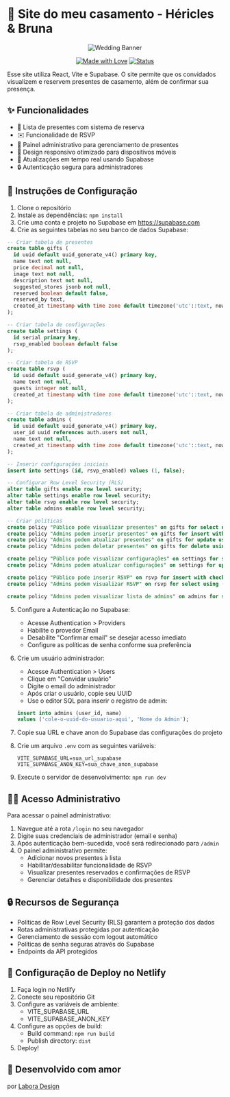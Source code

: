 # 💑 Site do meu casamento - Héricles & Bruna

<div align="center">

![Wedding Banner](https://images.unsplash.com/photo-1519225421980-715cb0215aed?ixlib=rb-1.2.1&auto=format&fit=crop&w=500&q=80)

[![Made with Love](https://img.shields.io/badge/Made%20with-Love-pink.svg)](https://www.instagram.com/labora_tech/)
[![Status](https://img.shields.io/badge/Status-Em%20Desenvolvimento-green.svg)](https://hericles-bruna-vao-casar.netlify.app/)

</div>

Esse site utiliza React, Vite e Supabase. O site permite que os convidados visualizem e reservem presentes de casamento, além de confirmar sua presença.

## ✨ Funcionalidades

- 🎁 Lista de presentes com sistema de reserva
- ✉️ Funcionalidade de RSVP
- 👑 Painel administrativo para gerenciamento de presentes
- 📱 Design responsivo otimizado para dispositivos móveis
- 🔄 Atualizações em tempo real usando Supabase
- 🔒 Autenticação segura para administradores

## 🚀 Instruções de Configuração

1. Clone o repositório
2. Instale as dependências: `npm install`
3. Crie uma conta e projeto no Supabase em https://supabase.com
4. Crie as seguintes tabelas no seu banco de dados Supabase:

```sql
-- Criar tabela de presentes
create table gifts (
  id uuid default uuid_generate_v4() primary key,
  name text not null,
  price decimal not null,
  image text not null,
  description text not null,
  suggested_stores jsonb not null,
  reserved boolean default false,
  reserved_by text,
  created_at timestamp with time zone default timezone('utc'::text, now())
);

-- Criar tabela de configurações
create table settings (
  id serial primary key,
  rsvp_enabled boolean default false
);

-- Criar tabela de RSVP
create table rsvp (
  id uuid default uuid_generate_v4() primary key,
  name text not null,
  guests integer not null,
  created_at timestamp with time zone default timezone('utc'::text, now())
);

-- Criar tabela de administradores
create table admins (
  id uuid default uuid_generate_v4() primary key,
  user_id uuid references auth.users not null,
  name text not null,
  created_at timestamp with time zone default timezone('utc'::text, now())
);

-- Inserir configurações iniciais
insert into settings (id, rsvp_enabled) values (1, false);

-- Configurar Row Level Security (RLS)
alter table gifts enable row level security;
alter table settings enable row level security;
alter table rsvp enable row level security;
alter table admins enable row level security;

-- Criar políticas
create policy "Público pode visualizar presentes" on gifts for select using (true);
create policy "Admins podem inserir presentes" on gifts for insert with check (exists (select 1 from admins where user_id = auth.uid()));
create policy "Admins podem atualizar presentes" on gifts for update using (exists (select 1 from admins where user_id = auth.uid()));
create policy "Admins podem deletar presentes" on gifts for delete using (exists (select 1 from admins where user_id = auth.uid()));

create policy "Público pode visualizar configurações" on settings for select using (true);
create policy "Admins podem atualizar configurações" on settings for update using (exists (select 1 from admins where user_id = auth.uid()));

create policy "Público pode inserir RSVP" on rsvp for insert with check (true);
create policy "Admins podem visualizar RSVP" on rsvp for select using (exists (select 1 from admins where user_id = auth.uid()));

create policy "Admins podem visualizar lista de admins" on admins for select using (exists (select 1 from admins where user_id = auth.uid()));
```

5. Configure a Autenticação no Supabase:
   - Acesse Authentication > Providers
   - Habilite o provedor Email
   - Desabilite "Confirmar email" se desejar acesso imediato
   - Configure as políticas de senha conforme sua preferência

6. Crie um usuário administrador:
   - Acesse Authentication > Users
   - Clique em "Convidar usuário"
   - Digite o email do administrador
   - Após criar o usuário, copie seu UUID
   - Use o editor SQL para inserir o registro de admin:
   ```sql
   insert into admins (user_id, name)
   values ('cole-o-uuid-do-usuario-aqui', 'Nome do Admin');
   ```

7. Copie sua URL e chave anon do Supabase das configurações do projeto
8. Crie um arquivo `.env` com as seguintes variáveis:
   ```
   VITE_SUPABASE_URL=sua_url_supabase
   VITE_SUPABASE_ANON_KEY=sua_chave_anon_supabase
   ```
9. Execute o servidor de desenvolvimento: `npm run dev`

## 👩‍💼 Acesso Administrativo

Para acessar o painel administrativo:

1. Navegue até a rota `/login` no seu navegador
2. Digite suas credenciais de administrador (email e senha)
3. Após autenticação bem-sucedida, você será redirecionado para `/admin`
4. O painel administrativo permite:
   - Adicionar novos presentes à lista
   - Habilitar/desabilitar funcionalidade de RSVP
   - Visualizar presentes reservados e confirmações de RSVP
   - Gerenciar detalhes e disponibilidade dos presentes

## 🔒 Recursos de Segurança

- Políticas de Row Level Security (RLS) garantem a proteção dos dados
- Rotas administrativas protegidas por autenticação
- Gerenciamento de sessão com logout automático
- Políticas de senha seguras através do Supabase
- Endpoints da API protegidos

## 🚀 Configuração de Deploy no Netlify

1. Faça login no Netlify
2. Conecte seu repositório Git
3. Configure as variáveis de ambiente:
   - VITE_SUPABASE_URL
   - VITE_SUPABASE_ANON_KEY
4. Configure as opções de build:
   - Build command: `npm run build`
   - Publish directory: `dist`
5. Deploy!

## 💝 Desenvolvido com amor

por [Labora Design](https://www.instagram.com/labora_tech/)
